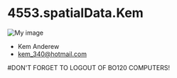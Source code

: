 # 4553.spatialData.Kem
![My image](https://pbs.twimg.com/profile_images/556220422786539520/NJ82Kjl4.jpeg)
+ Kem Anderew
+ kem_340@hotmail.com

#DON'T FORGET TO LOGOUT OF BO120 COMPUTERS!
